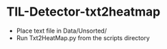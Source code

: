# TIL-Detector-txt2heatmap

* Place text file in Data/Unsorted/
* Run Txt2HeatMap.py from the scripts directory
